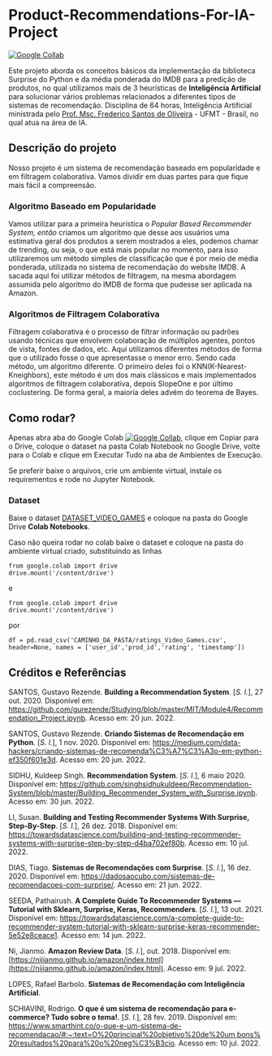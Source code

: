 # Product-Recommendations-For-IA-Project

[![Google Collab](https://colab.research.google.com/assets/colab-badge.svg)](https://colab.research.google.com/github/Sir20PiR/Product-Recommendation-For-IA-Project/blob/main/Sistema_de_Recomenda%C3%A7%C3%A3o.ipynb)

Este projeto aborda os conceitos básicos da implementação da biblioteca Surprise do Python e da média ponderada do IMDB para a predição de produtos, no qual utilizamos mais de 3 heurísticas de **Inteligência Artificial** para solucionar vários problemas relacionados a diferentes tipos de sistemas de recomendação. Disciplina de 64 horas, Inteligência Artificial ministrada pelo [Prof. Msc. Frederico Santos de Oliveira](https://github.com/freds0) - UFMT - Brasil, no qual atua na área de IA.
## Descrição do projeto

Nosso projeto é um sistema de recomendação baseado em popularidade e em filtragem colaborativa. Vamos dividir em duas partes para que fique mais fácil a compreensão.

###  Algoritmo Baseado em Popularidade

Vamos utilizar para a primeira heurística o _Popular Based       Recommender System, então_ criamos um algoritmo que desse aos       usuários uma estimativa geral dos produtos a serem mostrados a eles, podemos chamar de trending, ou seja, o que está mais popular no      momento, para isso utilizaremos um método simples de classificação   que é por meio de média ponderada, utilizada no sistema de       recomendação do website IMDB. A sacada aqui foi utilizar métodos de  filtragem, na mesma abordagem assumida pelo algoritmo do IMDB de     forma que pudesse ser aplicada na Amazon.

### Algoritmos de Filtragem Colaborativa
Filtragem colaborativa é o processo de filtrar informação ou padrões usando técnicas que envolvem colaboração de múltiplos agentes, pontos de vista, fontes de dados, etc.
Aqui utilizamos diferentes métodos de forma que o utilizado fosse o que apresentasse o menor erro. Sendo cada método, um algoritmo diferente. 
O primeiro deles foi o KNN(K-Nearest-Kneighbors), este método é um dos mais clássicos e mais implementados algoritmos de filtragem colaborativa, depois SlopeOne e por último coclustering. De forma geral, a maioria deles advém do teorema de Bayes.

## Como rodar?
Apenas abra aba do Google Colab [![Google Collab](https://colab.research.google.com/assets/colab-badge.svg)](https://colab.research.google.com/github/Sir20PiR/Product-Recommendation-For-IA-Project/blob/main/Sistema_de_Recomenda%C3%A7%C3%A3o.ipynb), clique em Copiar para o Drive, coloque o dataset na pasta Colab Notebook no Google Drive, volte para o Colab e clique em Executar Tudo na aba de Ambientes de Execução.


Se preferir baixe o arquivos, crie um ambiente virtual, instale os requirementos e rode no Jupyter Notebook.
###  Dataset
Baixe o dataset [DATASET_VIDEO_GAMES](https://drive.google.com/file/d/1tDJsYY1ykCKMEmgKtvNaLUv0LJsrHI93/view?usp=sharing) e coloque na pasta do Google Drive **Colab Notebooks**.


Caso não queira rodar no colab baixe o dataset e coloque na pasta do ambiente virtual criado, substituindo as linhas
```
from google.colab import drive
drive.mount('/content/drive')
```
e
```
from google.colab import drive
drive.mount('/content/drive')
```
por
```
df = pd.read_csv('CAMINHO_DA_PASTA/ratings_Video_Games.csv', header=None, names = ['user_id','prod_id','rating', 'timestamp'])
```
## Créditos e Referências
SANTOS, Gustavo Rezende. **Building a Recommendation System**. [_S. l._], 27 out. 2020. Disponível em: https://github.com/gurezende/Studying/blob/master/MIT/Module4/Recommendation_Project.ipynb. Acesso em: 20 jun. 2022.

SANTOS, Gustavo Rezende. **Criando Sistemas de Recomendação em Python**. [_S. l._], 1 nov. 2020. Disponível em: https://medium.com/data-hackers/criando-sistemas-de-recomenda%C3%A7%C3%A3o-em-python-ef350f601e3d. Acesso em: 20 jun. 2022.

SIDHU, Kuldeep Singh. **Recommendation System**. [_S. l._], 6 maio 2020. Disponível em: https://github.com/singhsidhukuldeep/Recommendation-System/blob/master/Building_Recommender_System_with_Surprise.ipynb. Acesso em: 30 jun. 2022.

LI, Susan. **Building and Testing Recommender Systems With Surprise, Step-By-Step**. [_S. l._], 26 dez. 2018. Disponível em: https://towardsdatascience.com/building-and-testing-recommender-systems-with-surprise-step-by-step-d4ba702ef80b. Acesso em: 10 jul. 2022.

DIAS, Tiago. **Sistemas de Recomendações com Surprise**. [_S. l._], 16 dez. 2020. Disponível em: https://dadosaocubo.com/sistemas-de-recomendacoes-com-surprise/. Acesso em: 21 jun. 2022.

SEEDA, Pathairush. **A Complete Guide To Recommender Systems — Tutorial with Sklearn, Surprise, Keras, Recommenders**. [_S. l._], 13 out. 2021. Disponível em: https://towardsdatascience.com/a-complete-guide-to-recommender-system-tutorial-with-sklearn-surprise-keras-recommender-5e52e8ceace1. Acesso em: 14 jun. 2022.

Ni, Jianmo. **Amazon Review Data**. [_S. l._], out. 2018. Disponível em: [https://nijianmo.github.io/amazon/index.html](https://nijianmo.github.io/amazon/index.html). Acesso em: 9 jul. 2022.

LOPES, Rafael Barbolo. **Sistemas de Recomendação com Inteligência Artificial**.

SCHIAVINI, Rodrigo. **O que é um sistema de recomendação para e-commerce? Tudo sobre o tema!**. [_S. l._], 28 fev. 2019. Disponível em: https://www.smarthint.co/o-que-e-um-sistema-de-recomendacao/#:~:text=O%20principal%20objetivo%20de%20um,bons%20resultados%20para%20o%20neg%C3%B3cio. Acesso em: 10 jul. 2022.
